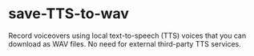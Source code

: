 # save-TTS-to-wav
Record voiceovers using local text-to-speech (TTS) voices that you can download as WAV files. No need for external third-party TTS services.
